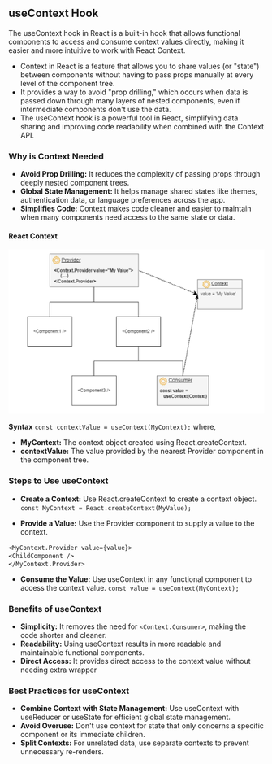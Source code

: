 ## useContext Hook

 The useContext hook in React is a built-in hook that allows functional components to access and consume context values directly, making it easier and more intuitive to work with React Context.
- Context in React is a feature that allows you to share values (or "state") between components without having to pass props manually at every level of the component tree.
- It provides a way to avoid "prop drilling," which occurs when data is passed down through many layers of nested components, even if intermediate components don't use the data.
- The useContext hook is a powerful tool in React, simplifying data sharing and improving code readability when combined with the Context API.

### Why is Context Needed

- **Avoid Prop Drilling:** It reduces the complexity of passing props through deeply nested component trees.
- **Global State Management:** It helps manage shared states like themes, authentication data, or language preferences across the app.
- **Simplifies Code:** Context makes code cleaner and easier to maintain when many components need access to the same state or data.

#### React Context

![alt text](image.png)

**Syntax**
`const contextValue = useContext(MyContext);`
where,
- **MyContext:** The context object created using React.createContext.
- **contextValue:** The value provided by the nearest Provider component in the component tree.

### Steps to Use useContext

- **Create a Context:** Use React.createContext to create a context object.
`const MyContext = React.createContext(MyValue);`

- **Provide a Value:** Use the Provider component to supply a value to the context.
```
<MyContext.Provider value={value}>
<ChildComponent />
</MyContext.Provider>
```
- **Consume the Value:** Use useContext in any functional component to access the context value.
`const value = useContext(MyContext);`

### Benefits of useContext


- **Simplicity:** It removes the need for `<Context.Consumer>`, making the code shorter and cleaner.
- **Readability:** Using useContext results in more readable and maintainable functional components.
- **Direct Access:** It provides direct access to the context value without needing extra wrapper

### Best Practices for useContext

- **Combine Context with State Management:** Use useContext with useReducer or useState for efficient global state management.
- **Avoid Overuse:** Don't use context for state that only concerns a specific component or its immediate children.
- **Split Contexts:** For unrelated data, use separate contexts to prevent unnecessary re-renders.
